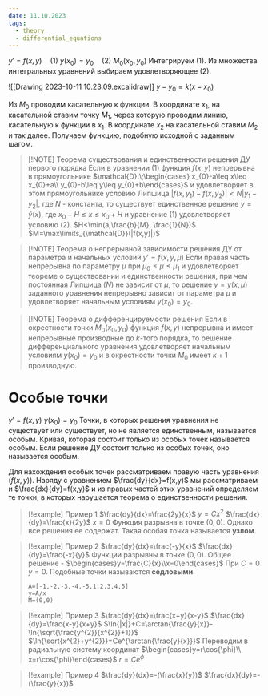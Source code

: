 ```yaml
---
date: 11.10.2023
tags:
  - theory
  - differential_equations
---
```

$y'=f(x,y)\quad (1)$
$y(x_{0})=y_{0}\quad (2)$
$M_{0}(x_{0},y_{0})$
Интегрируем $(1)$. Из множества интегральных уравнений выбираем удовлетворяющее $(2)$.

![[Drawing 2023-10-11 10.23.09.excalidraw]]
$y-y_{0}=k(x-x_{0})$

Из $M_{0}$ проводим касательную к функции. В координате $x_{1}$, на касательной ставим точку $M_{1}$, через которую проводим линию, касательную к функции в $x_{1}$. В координате $x_{2}$ на касательной ставим $M_{2}$ и так далее.
Получаем функцию, подобную исходной с заданным шагом.


> [!NOTE] Теорема существования и единственности решения ДУ первого порядка
> Если в уравнении $(1)$ функция $f(x,y)$ непрерывна в прямоугольнике $\mathcal{D}:\;\begin{cases} x_{0}-a\leq x\leq x_{0}+a\\ y_{0}-b\leq y\leq y_{0}+b\end{cases}$ и удовлетворяет в этом прямоугольнике условию Липшица $\left|f(x,y_{1})-f(x,y_{2})\right|<N|y_{1}-y_{2}|$, где $N$ - константа, то существует единственное решение $y=\tilde{y}(x)$, где $x_{0}-H\leq x\leq x_{0}+H$ и уравнение $(1)$ удовлетворяет условию $(2)$.
> $H<\min(a,\frac{b}{M}, \frac{1}{N})$
> $M=\max\limits_{\mathcal{D}}(|f(x,y)|)$

> [!NOTE] Теорема о непрерывной зависимости решения ДУ от параметра и начальных условий
> $y'=f(x,y,\mu)$
> Если правая часть непрерывна по параметру $\mu$ при $\mu_{0}\leq \mu\leq\mu_{1}$ и удовлетворяет теореме о существовании и единственности решения, при чем постоянная Липшица ($N$) не зависит от $\mu$, то решение $y=y(x,\mu)$ заданного уравнения непрерывно зависит от параметра $\mu$ и удовлетворяет начальным условиям $y(x_{0})=y_{0}$.

> [!NOTE] Теорема о дифференцируемости решения
> Если в окрестности точки $M_{0}(x_0,y_0)$ функция $f(x,y)$ непрерывна и имеет непрерывные производные до $k$-того порядка, то решение дифференциального уравнения удовлетворяет начальным условиям $y(x_{0})=y_{0}$ и в окрестности точки $M_{0}$ имеет $k+1$ производную.

# Особые точки
$y'=f(x,y)$
$y(x_{0})=y_{0}$
Точки, в которых решения уравнения не существует или существует, но не является единственным, называется особым.
Кривая, которая состоит только из особых точек называется особым.
Если решение ДУ состоит только из особых точек, оно называется особым.

Для нахождения особых точек рассматриваем правую часть уравнения ($f(x,y$)).
Наряду с уравнением $\frac{dy}{dx}=f(x,y)$ мы рассматриваем и $\frac{dx}{dy}=f(x,y)$ и из правых частей этих уравнений определяем те точки, в которых нарушается теорема о единственности решения.


> [!example] Пример 1
> $\frac{dy}{dx}=\frac{2y}{x}$
> $y=Cx^{2}$
> $\frac{dx}{dy}=\frac{x}{2y}$
> $x=0$
> Функция разрывна в точке $(0,0)$. Однако все решения ее содержат. Такая особая точка называется **узлом**.


> [!example] Пример 2
> $\frac{dy}{dx}=\frac{-y}{x}$
> $\frac{dx}{dy}=\frac{-x}{y}$
> Функции разрывны в точке $(0,0)$.
> Общее решение - $\begin{cases}y=\frac{C}{x}\\x=0\end{cases}$
> При $C=0$ $y=0$.
> Подобные точки называются **седловыми**.
 >```desmos-graph
 >A=[-1,-2,-3,-4,-5,1,2,3,4,5]
>y=A/x
>M=(0,0)
>```



> [!example] Пример 3
> $\frac{dy}{dx}=\frac{x+y}{x-y}$
> $\frac{dx}{dy}=\frac{x-y}{x+y}$
> $\ln{|x|}+C=\arctan{\frac{y}{x}}-\ln{\sqrt{\frac{y^{2}}{x^{2}}+1}}$
> $\ln{\sqrt{x^{2}+y^{2}}}=Ce^{\arctan{\frac{y}{x}}}$
> Переводим в радиальную систему координат
> $\begin{cases}y=r\cos{\phi}\\ x=r\cos{\phi}\end{cases}$
> $r=Ce^{\phi}$


> [!example] Пример 4
> $\frac{dy}{dx}=-(\frac{x}{y})$
> $\frac{dx}{dy}=-(\frac{y}{x})$


